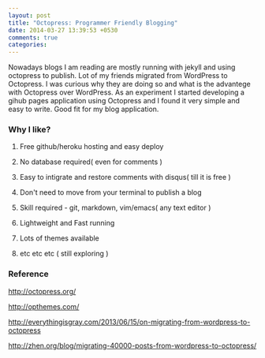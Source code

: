 ```yaml
---
layout: post
title: "Octopress: Programmer Friendly Blogging"
date: 2014-03-27 13:39:53 +0530
comments: true
categories: 
---
```


Nowadays blogs I am reading are mostly running with jekyll and using octopress to publish. Lot of my friends migrated from WordPress to Octopress. I was curious why they are doing so and what is the advantege with Octopress over WordPress. As an experiment I started developing a gihub pages application using Octopress and I found it very simple and easy to write. <!--more-->Good fit for my blog application.

### Why I like?
  1) Free github/heroku hosting and easy deploy  

  2) No database required( even for comments )

  3) Easy to intigrate and restore comments with disqus( till it is free )

  4) Don't need to move from your terminal to publish a blog

  5) Skill required - git, markdown, vim/emacs( any text editor ) 
  
  6) Lightweight and Fast running
  
  7) Lots of themes available

  8) etc etc etc ( still exploring ) 

### Reference 
  http://octopress.org/

  http://opthemes.com/

  http://everythingisgray.com/2013/06/15/on-migrating-from-wordpress-to-octopress

  http://zhen.org/blog/migrating-40000-posts-from-wordpress-to-octopress/
